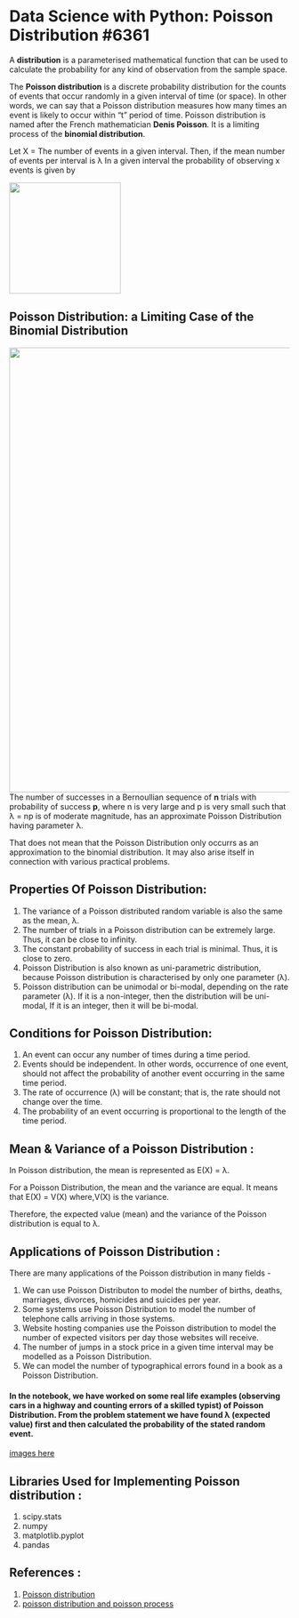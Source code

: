 # Data Science with Python: Poisson Distribution #6361

A <b>distribution</b> is a parameterised mathematical function that can be used to calculate the probability for any kind of observation from the sample space.

The <b>Poisson distribution</b> is a discrete probability distribution for the counts of events that occur randomly in a given interval of time (or space). In other words, we can say that a Poisson distribution measures how many times an event is likely to occur within “t” period of time. Poisson distribution is named after the French mathematician <b>Denis Poisson</b>. It is a limiting process of the <b>binomial distribution</b>. 

Let X = The number of events in a given interval.
Then, if the mean number of events per interval is λ
In a given interval the probability of observing x events is given by

<img src = "https://anomaly.io/wp-content/uploads/2015/06/poisson-formula.png" width="200"/>


##  Poisson Distribution: a Limiting Case of the Binomial Distribution

<img src = "https://www.davidyding.com/navPages/latex/derivation.png" width ="800"/>
The number of successes in a Bernoullian sequence of <b>n</b> trials with probability of success <b>p</b>, where n is very large and p is very small such that λ = np is of moderate magnitude, has an approximate Poisson Distribution having parameter λ.

That does not mean that the Poisson Distribution only occurrs as an approximation to the binomial distribution. It may also arise itself in connection with various practical problems.


## Properties Of Poisson Distribution:

1. The variance of a Poisson distributed random variable is also the same as the mean, λ.
2. The number of trials in a Poisson distribution can be extremely large. Thus, it can be close to infinity.
3. The constant probability of success in each trial is minimal. Thus, it is close to zero.
4. Poisson Distribution is also known as uni-parametric distribution, because Poisson distribution is characterised by only one parameter (λ).
5. Poisson distribution can be unimodal or bi-modal, depending on the rate parameter (λ). 
   If it is a non-integer, then the distribution will be uni-modal, 
   If it is an integer, then it will be bi-modal.


## Conditions for Poisson Distribution:

1. An event can occur any number of times during a time period.
2. Events should be independent. In other words, occurrence of one event, should not affect the probability of another event occurring in the same time period.
3. The rate of occurrence (λ) will be constant; that is, the rate should not change over the time.
4. The probability of an event occurring is proportional to the length of the time period.


## Mean & Variance of a Poisson Distribution :

In Poisson distribution, the mean is represented as E(X) = λ.

For a Poisson Distribution, the mean and the variance are equal.
It means that E(X) = V(X)
where,V(X) is the variance.

Therefore, the expected value (mean) and the variance of the Poisson distribution is equal to λ.


## Applications of Poisson Distribution :

There are many applications of the Poisson distribution in many fields -

1. We can use Poisson Distributon to model the number of births, deaths, marriages, divorces, homicides and suicides per year.
2. Some systems use Poisson Distribution to model the number of telephone calls arriving in those systems.
3. Website hosting companies use the Poisson distribution to model the number of expected visitors per day those websites will receive.
4. The number of jumps in a stock price in a given time interval may be modelled as a Poisson Distribution.
5. We can model the number of typographical errors found in a book as a Poisson Distribution.

#### In the notebook, we have worked on some real life examples (observing cars in a highway and counting errors of a skilled typist) of Poisson Distribution. From the problem statement we have found λ (expected value) first and then calculated the probability of the stated random event.
[images here](https://github.com/surjyaneeh/winter-of-contributing/tree/Datascience_With_Python/Datascience_With_Python/Statistics/Tutorials/Poisson%20Distribution/Images)


## Libraries Used for Implementing Poisson distribution :

1. scipy.stats
2. numpy
3. matplotlib.pyplot
4. pandas


## References :

1. [Poisson distribution](https://en.wikipedia.org/wiki/Poisson_distribution)
2. [poisson distribution and poisson process](https://towardsdatascience.com/the-poisson-distribution-and-poisson-process-explained-4e2cb17d459)

